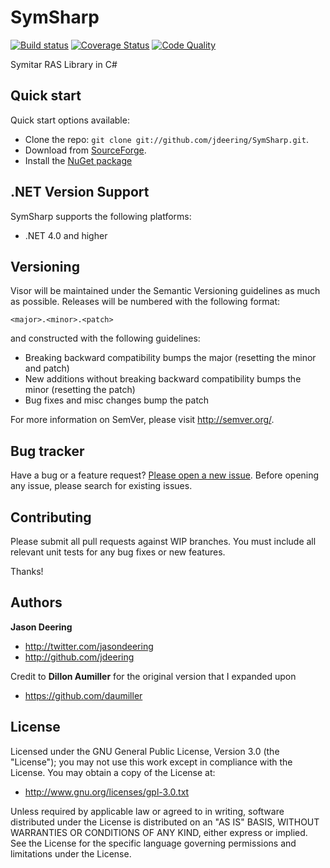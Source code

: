 
SymSharp 
=====
[![Build status](https://ci.appveyor.com/api/projects/status/gw8vmf7a1g8oh4r7/branch/master?svg=true)](https://ci.appveyor.com/project/jdeering/symsharp/branch/master)
[![Coverage Status](https://img.shields.io/coveralls/jdeering/SymSharp.svg)](https://coveralls.io/r/jdeering/SymSharp)
[![Code Quality](https://scan.coverity.com/projects/3857/badge.svg)](https://scan.coverity.com/projects/3857)

Symitar RAS Library in C#


## Quick start

Quick start options available:

* Clone the repo: `git clone git://github.com/jdeering/SymSharp.git`.
* Download from [SourceForge](https://sourceforge.net/projects/symsharp/).
* Install the [NuGet package](http://nuget.org/packages/SymSharp/1.0.0.0)


## .NET Version Support

SymSharp supports the following platforms:

* .NET 4.0 and higher


## Versioning

Visor will be maintained under the Semantic Versioning guidelines as much as possible. Releases will be numbered with the following format:

`<major>.<minor>.<patch>`

and constructed with the following guidelines:

* Breaking backward compatibility bumps the major (resetting the minor and patch)
* New additions without breaking backward compatibility bumps the minor (resetting the patch)
* Bug fixes and misc changes bump the patch

For more information on SemVer, please visit http://semver.org/.



## Bug tracker

Have a bug or a feature request? [Please open a new issue](https://github.com/jdeering/SymSharp/issues). Before opening any issue, please search for existing issues.



## Contributing

Please submit all pull requests against WIP branches. You must include all relevant unit tests for any bug fixes or new features.

Thanks!



## Authors

**Jason Deering**

+ http://twitter.com/jasondeering
+ http://github.com/jdeering

Credit to **Dillon Aumiller** for the original version that I expanded upon
+ https://github.com/daumiller

## License

Licensed under the GNU General Public License, Version 3.0 (the "License"); you may not use this work except in compliance with the License. You may obtain a copy of the License at:

* http://www.gnu.org/licenses/gpl-3.0.txt

Unless required by applicable law or agreed to in writing, software distributed under the License is distributed on an "AS IS" BASIS, WITHOUT WARRANTIES OR CONDITIONS OF ANY KIND, either express or implied. See the License for the specific language governing permissions and limitations under the License.